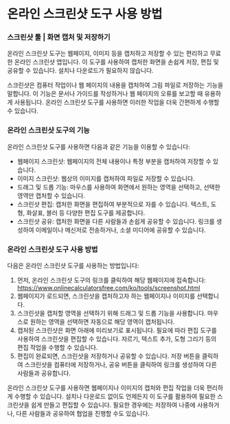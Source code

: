 온라인 스크린샷 도구 사용 방법
=================

### 스크린샷 툴 | 화면 캡처 및 저장하기

온라인 스크린샷 도구는 웹페이지, 이미지 등을 캡처하고 저장할 수 있는 편리하고 무료한 온라인 스크린샷 앱입니다. 이 도구를 사용하여 캡처한 화면을 손쉽게 저장, 편집 및 공유할 수 있습니다. 설치나 다운로드가 필요하지 않습니다.

스크린샷은 컴퓨터 작업이나 웹 페이지의 내용을 캡처하여 그림 파일로 저장하는 기능을 말합니다. 이 기능은 문서나 가이드를 작성하거나 웹 페이지의 오류를 보고할 때 유용하게 사용됩니다. 온라인 스크린샷 도구를 사용하면 이러한 작업을 더욱 간편하게 수행할 수 있습니다.

### 온라인 스크린샷 도구의 기능

온라인 스크린샷 도구를 사용하면 다음과 같은 기능을 이용할 수 있습니다:

- 웹페이지 스크린샷: 웹페이지의 전체 내용이나 특정 부분을 캡처하여 저장할 수 있습니다.
- 이미지 스크린샷: 웹상의 이미지를 캡처하여 파일로 저장할 수 있습니다.
- 드래그 및 드롭 기능: 마우스를 사용하여 화면에서 원하는 영역을 선택하고, 선택한 영역만 캡처할 수 있습니다.
- 스크린샷 편집: 캡처한 화면을 편집하여 부분적으로 자를 수 있습니다. 텍스트, 도형, 화살표, 블러 등 다양한 편집 도구를 제공합니다.
- 스크린샷 공유: 캡처한 화면을 다른 사람들과 손쉽게 공유할 수 있습니다. 링크를 생성하여 이메일이나 메신저로 전송하거나, 소셜 미디어에 공유할 수 있습니다.

### 온라인 스크린샷 도구 사용 방법

다음은 온라인 스크린샷 도구를 사용하는 방법입니다:

1. 먼저, 온라인 스크린샷 도구의 링크를 클릭하여 해당 웹페이지에 접속합니다: <https://www.onlinecalculatorsfree.com/ko/tools/screenshot.html>
2. 웹페이지가 로드되면, 스크린샷을 캡처하고자 하는 웹페이지나 이미지를 선택합니다.
3. 스크린샷을 캡처할 영역을 선택하기 위해 드래그 및 드롭 기능을 사용합니다. 마우스로 원하는 영역을 선택하면 자동으로 해당 영역이 캡처됩니다.
4. 캡처된 스크린샷은 화면 아래에 미리보기로 표시됩니다. 필요에 따라 편집 도구를 사용하여 스크린샷을 편집할 수 있습니다. 자르기, 텍스트 추가, 도형 그리기 등의 편집 작업을 수행할 수 있습니다.
5. 편집이 완료되면, 스크린샷을 저장하거나 공유할 수 있습니다. 저장 버튼을 클릭하여 스크린샷을 컴퓨터에 저장하거나, 공유 버튼을 클릭하여 링크를 생성하여 다른 사람들과 공유합니다.

온라인 스크린샷 도구를 사용하면 웹페이지나 이미지의 캡처와 편집 작업을 더욱 편리하게 수행할 수 있습니다. 설치나 다운로드 없이도 언제든지 이 도구를 활용하여 필요한 스크린샷을 쉽게 만들고 편집할 수 있습니다. 필요한 경우에는 저장하여 나중에 사용하거나, 다른 사람들과 공유하여 협업을 진행할 수도 있습니다.